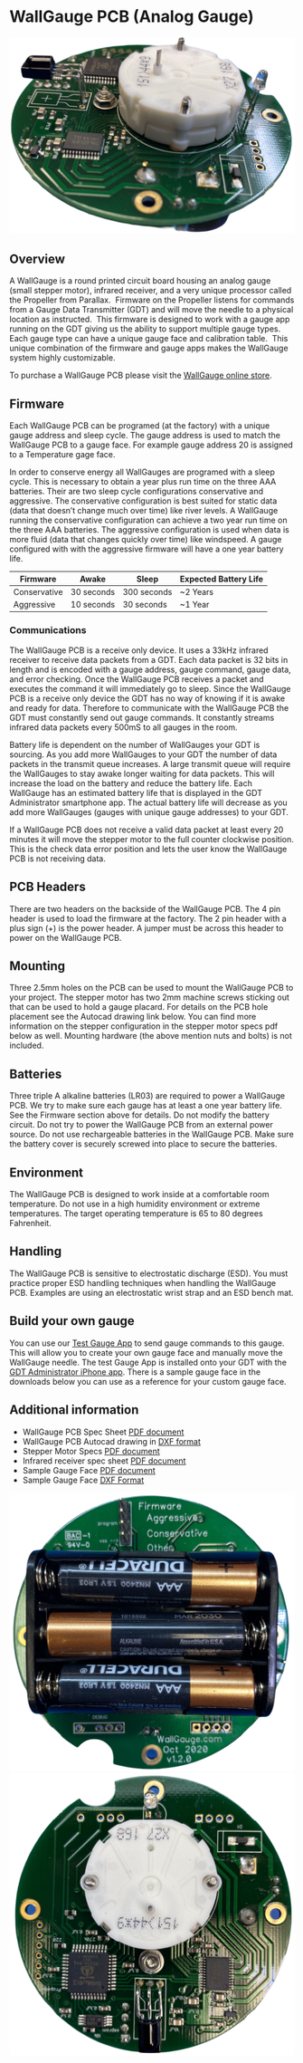 # WallGauge PCB (Analog Gauge)

![pic](./Pics/wgPCB_SideView.png)

## Overview

A WallGauge is a round printed circuit board housing an analog gauge (small stepper motor), infrared receiver, and a very unique processor called the Propeller from Parallax.  Firmware on the Propeller listens for commands from a Gauge Data Transmitter (GDT) and will move the needle to a physical location as instructed.  This firmware is designed to work with a gauge app running on the GDT giving us the ability to support multiple gauge types. Each gauge type can have a unique gauge face and calibration table.  This unique combination of the firmware and gauge apps makes the WallGauge system highly customizable.

To purchase a WallGauge PCB please visit the [WallGauge online store](https://www.wallgauge.com/product-page/wallgauge-pcb).

## Firmware

Each WallGauge PCB can be programed (at the factory) with a unique gauge address and sleep cycle.  The gauge address is used to match the WallGauge PCB to a gauge face.  For example gauge address 20 is assigned to a Temperature gage face.

In order to conserve energy all WallGauges are programed with a sleep cycle.  This is necessary to obtain a year plus run time on the three AAA batteries. Their are two sleep cycle configurations conservative and aggressive.  The conservative configuration is best suited for static data (data that doesn’t change much over time) like river levels.  A WallGauge running the conservative configuration can achieve a two year run time on the three AAA batteries.   The aggressive configuration is used when data is more fluid (data that changes quickly over time) like windspeed.  A gauge configured with with the aggressive firmware will have a one year battery life.

| Firmware | Awake | Sleep | Expected Battery Life|
|----------|-------|-------|----------------------|
|Conservative|30 seconds| 300 seconds|~2 Years|
|Aggressive|10 seconds| 30 seconds|~1 Year|

### Communications

The WallGauge PCB is a receive only device.  It uses a 33kHz infrared receiver to receive data packets from a GDT. Each data packet is 32 bits in length and is encoded with a gauge address, gauge command, gauge data, and error checking. Once the WallGauge PCB receives a packet and executes the command it will immediately go to sleep.  Since the WallGauge PCB is a receive only device the GDT has no way of knowing if it is awake and ready for data. Therefore to communicate with the WallGauge PCB the GDT must constantly send out gauge commands. It constantly streams infrared data packets every 500mS to all gauges in the room.

Battery life is dependent on the number of WallGauges your GDT is sourcing. As you add more WallGauges to your GDT the number of data packets in the transmit queue increases.   A large transmit queue will require the WallGauges to stay awake longer waiting for data packets.  This will increase the load on the battery and reduce the battery life.  Each WallGauge has an estimated battery life that is displayed in the GDT Administrator smartphone app. The actual battery life will decrease as you add more WallGauges (gauges with unique gauge addresses) to your GDT.  

If a WallGauge PCB does not receive a valid data packet at least every 20 minutes it will move the stepper motor to the full counter clockwise position.  This is the check data error position and lets the user know the WallGauge PCB is not receiving data.

## PCB Headers

There are two headers on the backside of the WallGauge PCB.  The 4 pin header is used to load the firmware at the factory.  The 2 pin header with a plus sign (+) is the power header.  A jumper must be across this header to power on the WallGauge PCB.

## Mounting

Three 2.5mm holes on the PCB can be used to mount the WallGauge PCB to your project. The stepper motor has two 2mm machine screws sticking out that can be used to hold a gauge placard. For details on the PCB hole placement see the Autocad drawing link below. You can find more information on the stepper configuration in the stepper motor specs pdf below as well. Mounting hardware (the above mention nuts and bolts) is not included.

## Batteries

Three triple A alkaline batteries (LR03) are required to power a WallGauge PCB.  We try to make sure each gauge has at least a one year battery life.  See the Firmware section above for details.  Do not modify the battery circuit. Do not try to power the WallGauge PCB from an external power source.  Do not use rechargeable batteries in the WallGauge PCB. Make sure the battery cover is securely screwed into place to secure the batteries.

## Environment

The WallGauge PCB is designed to work inside at a comfortable room temperature.  Do not use in a high humidity environment or extreme temperatures. The target operating temperature is 65 to 80 degrees Fahrenheit.

## Handling

The WallGauge PCB is sensitive to electrostatic discharge (ESD).  You must practice proper ESD handling techniques when handling the WallGauge PCB.  Examples are using an electrostatic wrist strap and an ESD bench mat.

## Build your own gauge

You can use our [Test Gauge App](https://github.com/WallGauge-GaugeApps/TestGauge) to send gauge commands to this gauge.  This will allow you to create your own gauge face and manually move the WallGauge needle.  The test Gauge App is installed onto your GDT with the [GDT Administrator iPhone app](https://apps.apple.com/us/app/gdt-administrator/id1498115113).  There is a sample gauge face in the downloads below you can use as a reference for your custom gauge face.  

## Additional information

* WallGauge PCB Spec Sheet [PDF document](./Docs/WallGaugePCB_SpecSheet.pdf)
* WallGauge PCB Autocad drawing in [DXF format](./Docs/WallGaugePCB.dxf)
* Stepper Motor Specs [PDF document](./Docs/StepperSpec.pdf)
* Infrared receiver spec sheet [PDF document](./Docs/tsop382.pdf)
* Sample Gauge Face [PDF document](./Docs/SampleGaugeFace.pdf)
* Sample Gauge Face [DXF Format](./Docs/SampleGaugeFace.dxf)

![pic](./Pics/wgPCB_BackBattery.png)
![pic](./Pics/wgPCB_StepperView.png)